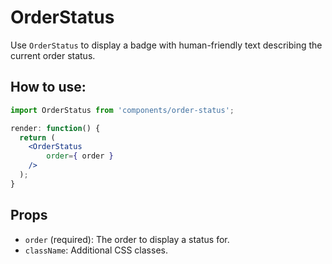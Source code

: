 OrderStatus
============

Use `OrderStatus` to display a badge with human-friendly text describing the current order status.

## How to use:

```jsx
import OrderStatus from 'components/order-status';

render: function() {
  return (
	<OrderStatus
		order={ order }
	/>
  );
}
```

## Props

* `order` (required): The order to display a status for.
* `className`: Additional CSS classes.